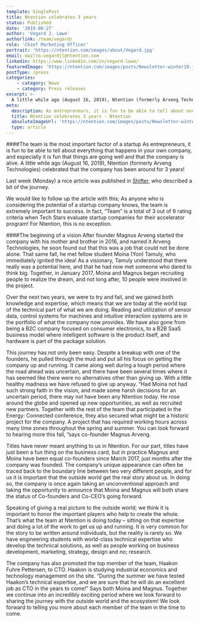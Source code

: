 ```yaml
---
template: SinglePost
title: Ntention celebrates 3 years
status: Published
date: '2019-08-27'
author: 'Vegard J. Løwe'
authorlink: /team/vegard/
role: 'Chief Marketing Officer'
portrait: 'https://ntention.com/images/about/Vegard.jpg'
email: mailto:vegardjl@ntention.com
linkedin: https://www.linkedin.com/in/vegard-lowe/
featuredImage: 'https://ntention.com/images/posts/Newsletter-winter19.jpg'
postType: /press
categories:
    - category: News
    - category: Press releases
excerpt: >-
  A little while ago (August 16, 2019), Ntention (formerly Arveng Technologies) celebrated that the company has been around for 3 years!
meta:
  description: As entrepreneurs, it is fun to be able to tell about everything that happens in your own company, and especially it is fun that things are going well and that the company is alive. A little while ago (August 16, 2019), Ntention (formerly Arveng Technologies) celebrated that the company has been around for 3 years!
  title: Ntention celebrates 3 years - Ntention
  absoluteImageUrl: 'https://ntention.com/images/posts/Newsletter-winter19.jpg'
  type: article
---
```

####The team is the most important factor of a startup
As entrepreneurs, it is fun to be able to tell about everything that happens in your own company, and especially it is fun that things are going well and that the company is alive. A little while ago (August 16, 2019), Ntention (formerly Arveng Technologies) celebrated that the company has been around for 3 years!

Last week (Monday) a nice article was published in [Shifter](https://shifter.no/arveng-technologies-hardware-magnus-arveng/snudde-opp-ned-pa-planen-derfor-droppet-ntention-a-produsere-drone-hansken/127476?fbclid=IwAR3g-07StwDVtZek1zDfLhg6ooHeW4cZ58H2wFyYJPneIHUoeHllAiLNae4), who described a bit of the journey.

We would like to follow up the article with this; As anyone who is considering the potential of a startup company knows, the team is extremely important to success. In fact, “Team” is a total of 3 out of 6 rating criteria when Tech Stars evaluate startup companies for their accelerator program! For Ntention, this is no exception.

####The beginning of a vision
After founder Magnus Arveng started the company with his mother and brother in 2016, and named it Arveng Technologies, he soon found out that this was a job that could not be done alone. That same fall, he met fellow student Moina (Yon) Tamuly, who immediately ignited the idea! As a visionary, Tamuly understood that there really was a potential here, and that he had now met someone who dared to think big. Together, in January 2017, Moina and Magnus began recruiting people to realize the dream, and not long after, 10 people were involved in the project.

Over the next two years, we were to try and fail, and we gained both knowledge and expertise, which means that we are today at the world top of the technical part of what we are doing. Reading and utilization of sensor data, control systems for machines and intuitive interaction systems are in the portfolio of what the company now provides. We have also gone from being a B2C company focused on consumer electronics, to a B2B SaaS business model where intelligent software is the product itself, and hardware is part of the package solution.

This journey has not only been easy. Despite a breakup with one of the founders, he pulled through the mud and put all his focus on getting the company up and running. It came along well during a tough period where the road ahead was uncertain, and there have been several times where it has seemed like there were no alternatives other than giving up. With a little healthy madness we have refused to give up anyway. “Had Moina not had such strong faith in the vision, and made some harsh decisions for an uncertain period, there may not have been any Ntention today. He rose around the globe and opened up new opportunities, as well as recruited new partners. Together with the rest of the team that participated in the Energy: Connected conference, they also secured what might be a historic project for the company. A project that has required working hours across many time zones throughout the spring and summer. You can look forward to hearing more this fall, ”says co-founder Magnus Arveng.

Titles have never meant anything to us in Ntention. For our part, titles have just been a fun thing on the business card, but in practice Magnus and Moina have been equal co-founders since March 2017, just months after the company was founded. The company’s unique appearance can often be traced back to the boundary line between two very different people, and for us it is important that the outside world get the real story about us. In doing so, the company is once again taking an unconventional approach and taking the opportunity to announce that Moina and Magnus will both share the status of Co-founders and Co-CEO’s going forward.

Speaking of giving a real picture to the outside world; we think it is important to honor the important players who help to create the whole. That’s what the team at Ntention is doing today – sitting on that expertise and doing a lot of the work to get us up and running. It is very common for the story to be written around individuals, but the reality is rarely so. We have engineering students with world-class technical expertise who develop the technical solutions, as well as people working on business development, marketing, strategy, design and no; research.

The company has also promoted the top member of the team, Haakon Fuhre Pettersen, to CTO. Haakon is studying industrial economics and technology management on the site. “During the summer we have tested Haakon’s technical expertise, and we are sure that he will do an excellent job as CTO in the years to come!” Says both Moina and Magnus. Together we continue into an incredibly exciting period where we look forward to sharing the journey with the outside world and the ecosystem! We look forward to telling you more about each member of the team in the time to come.
